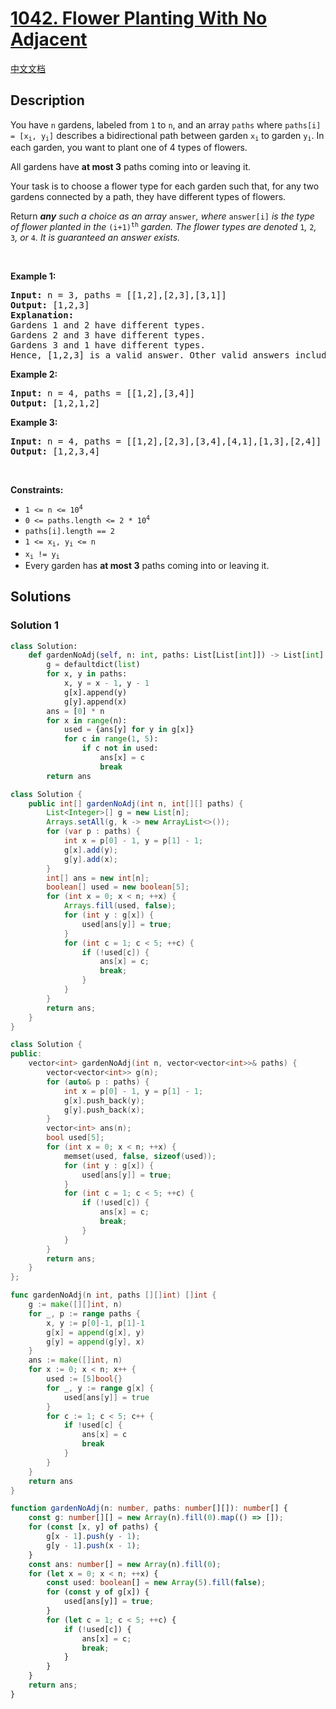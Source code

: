 # [1042. Flower Planting With No Adjacent](https://leetcode.com/problems/flower-planting-with-no-adjacent)

[中文文档](/solution/1000-1099/1042.Flower%20Planting%20With%20No%20Adjacent/README.md)

<!-- tags:Depth-First Search,Breadth-First Search,Graph -->

## Description

<p>You have <code>n</code> gardens, labeled from <code>1</code> to <code>n</code>, and an array <code>paths</code> where <code>paths[i] = [x<sub>i</sub>, y<sub>i</sub>]</code> describes a bidirectional path between garden <code>x<sub>i</sub></code> to garden <code>y<sub>i</sub></code>. In each garden, you want to plant one of 4 types of flowers.</p>

<p>All gardens have <strong>at most 3</strong> paths coming into or leaving it.</p>

<p>Your task is to choose a flower type for each garden such that, for any two gardens connected by a path, they have different types of flowers.</p>

<p>Return <em><strong>any</strong> such a choice as an array </em><code>answer</code><em>, where </em><code>answer[i]</code><em> is the type of flower planted in the </em><code>(i+1)<sup>th</sup></code><em> garden. The flower types are denoted </em><code>1</code><em>, </em><code>2</code><em>, </em><code>3</code><em>, or </em><code>4</code><em>. It is guaranteed an answer exists.</em></p>

<p>&nbsp;</p>
<p><strong class="example">Example 1:</strong></p>

<pre>
<strong>Input:</strong> n = 3, paths = [[1,2],[2,3],[3,1]]
<strong>Output:</strong> [1,2,3]
<strong>Explanation:</strong>
Gardens 1 and 2 have different types.
Gardens 2 and 3 have different types.
Gardens 3 and 1 have different types.
Hence, [1,2,3] is a valid answer. Other valid answers include [1,2,4], [1,4,2], and [3,2,1].
</pre>

<p><strong class="example">Example 2:</strong></p>

<pre>
<strong>Input:</strong> n = 4, paths = [[1,2],[3,4]]
<strong>Output:</strong> [1,2,1,2]
</pre>

<p><strong class="example">Example 3:</strong></p>

<pre>
<strong>Input:</strong> n = 4, paths = [[1,2],[2,3],[3,4],[4,1],[1,3],[2,4]]
<strong>Output:</strong> [1,2,3,4]
</pre>

<p>&nbsp;</p>
<p><strong>Constraints:</strong></p>

<ul>
	<li><code>1 &lt;= n &lt;= 10<sup>4</sup></code></li>
	<li><code>0 &lt;= paths.length &lt;= 2 * 10<sup>4</sup></code></li>
	<li><code>paths[i].length == 2</code></li>
	<li><code>1 &lt;= x<sub>i</sub>, y<sub>i</sub> &lt;= n</code></li>
	<li><code>x<sub>i</sub> != y<sub>i</sub></code></li>
	<li>Every garden has <strong>at most 3</strong> paths coming into or leaving it.</li>
</ul>

## Solutions

### Solution 1

<!-- tabs:start -->

```python
class Solution:
    def gardenNoAdj(self, n: int, paths: List[List[int]]) -> List[int]:
        g = defaultdict(list)
        for x, y in paths:
            x, y = x - 1, y - 1
            g[x].append(y)
            g[y].append(x)
        ans = [0] * n
        for x in range(n):
            used = {ans[y] for y in g[x]}
            for c in range(1, 5):
                if c not in used:
                    ans[x] = c
                    break
        return ans
```

```java
class Solution {
    public int[] gardenNoAdj(int n, int[][] paths) {
        List<Integer>[] g = new List[n];
        Arrays.setAll(g, k -> new ArrayList<>());
        for (var p : paths) {
            int x = p[0] - 1, y = p[1] - 1;
            g[x].add(y);
            g[y].add(x);
        }
        int[] ans = new int[n];
        boolean[] used = new boolean[5];
        for (int x = 0; x < n; ++x) {
            Arrays.fill(used, false);
            for (int y : g[x]) {
                used[ans[y]] = true;
            }
            for (int c = 1; c < 5; ++c) {
                if (!used[c]) {
                    ans[x] = c;
                    break;
                }
            }
        }
        return ans;
    }
}
```

```cpp
class Solution {
public:
    vector<int> gardenNoAdj(int n, vector<vector<int>>& paths) {
        vector<vector<int>> g(n);
        for (auto& p : paths) {
            int x = p[0] - 1, y = p[1] - 1;
            g[x].push_back(y);
            g[y].push_back(x);
        }
        vector<int> ans(n);
        bool used[5];
        for (int x = 0; x < n; ++x) {
            memset(used, false, sizeof(used));
            for (int y : g[x]) {
                used[ans[y]] = true;
            }
            for (int c = 1; c < 5; ++c) {
                if (!used[c]) {
                    ans[x] = c;
                    break;
                }
            }
        }
        return ans;
    }
};
```

```go
func gardenNoAdj(n int, paths [][]int) []int {
	g := make([][]int, n)
	for _, p := range paths {
		x, y := p[0]-1, p[1]-1
		g[x] = append(g[x], y)
		g[y] = append(g[y], x)
	}
	ans := make([]int, n)
	for x := 0; x < n; x++ {
		used := [5]bool{}
		for _, y := range g[x] {
			used[ans[y]] = true
		}
		for c := 1; c < 5; c++ {
			if !used[c] {
				ans[x] = c
				break
			}
		}
	}
	return ans
}
```

```ts
function gardenNoAdj(n: number, paths: number[][]): number[] {
    const g: number[][] = new Array(n).fill(0).map(() => []);
    for (const [x, y] of paths) {
        g[x - 1].push(y - 1);
        g[y - 1].push(x - 1);
    }
    const ans: number[] = new Array(n).fill(0);
    for (let x = 0; x < n; ++x) {
        const used: boolean[] = new Array(5).fill(false);
        for (const y of g[x]) {
            used[ans[y]] = true;
        }
        for (let c = 1; c < 5; ++c) {
            if (!used[c]) {
                ans[x] = c;
                break;
            }
        }
    }
    return ans;
}
```

<!-- tabs:end -->

<!-- end -->
